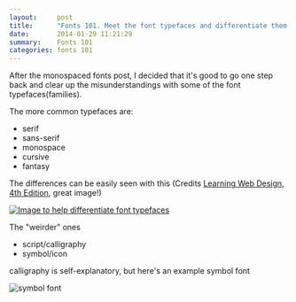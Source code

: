 ```yaml
---
layout:     post
title:      "Fonts 101. Meet the font typefaces and differentiate them easily!"
date:       2014-01-29 11:21:29
summary:    Fonts 101
categories: fonts 101
---
```


<p>After the monospaced fonts post, I decided that it's good to go one step
back and clear up the misunderstandings with some of the font
typefaces(families).</p>
<p>The more common typefaces are:</p>
<ul>
<li>serif</li>
<li>sans-serif</li>
<li>monospace</li>
<li>cursive</li>
<li>fantasy</li>
</ul>
<p>The differences can be easily seen with this (Credits <a href="http://shop.oreilly.com/product/0636920023494.do">Learning Web
Design, 4th Edition</a>,
great image!)</p>
<p><a href="http://syndbg.files.wordpress.com/2014/01/learningwebdesign4thed-typefaaces.png"><img alt="Image to help differentiate font
typefaces" src="http://i.imgur.com/6jIEa59.png" /></a></p>
<p>The "weirder" ones</p>
<ul>
<li>script/calligraphy</li>
<li>symbol/icon</li>
</ul>
<p>calligraphy is self-explanatory, but here's an example symbol font</p>
<p><img alt="symbol
font" src="http://speckycdn.sdm.netdna-cdn.com/wp-content/uploads/2012/01/icon_font_03.jpg" /></p>
